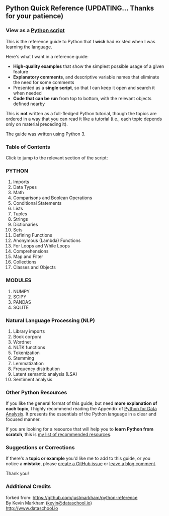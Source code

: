 ## Python Quick Reference (UPDATING... Thanks for your patience)

### View as a [Python script](reference.py)

This is the reference guide to Python that I **wish** had existed when I was learning the language.

Here's what I want in a reference guide:

- **High-quality examples** that show the simplest possible usage of a given feature
- **Explanatory comments**, and descriptive variable names that eliminate the need for some comments
- Presented as a **single script**, so that I can keep it open and search it when needed
- **Code that can be run** from top to bottom, with the relevant objects defined nearby

This is **not** written as a full-fledged Python tutorial, though the topics are ordered in a way that you can read it like a tutorial (i.e., each topic depends only on material preceding it).

The guide was written using Python 3.

### Table of Contents

Click to jump to the relevant section of the script:

### PYTHON   
1. Imports 
2. Data Types 
3. Math 
4. Comparisons and Boolean Operations 
5. Conditional Statements 
6. Lists 
7. Tuples 
8. Strings 
9. Dictionaries 
10. Sets 
11. Defining Functions 
12. Anonymous (Lambda) Functions 
13. For Loops and While Loops 
14. Comprehensions 
15. Map and Filter 
16. Collections 
17. Classes and Objects 

### MODULES   
1. NUMPY 
2. SCIPY 
3. PANDAS 
4. SQLITE 

### Natural Language Processing (NLP)
1. Library imports
2. Book corpora
3. Wordnet
4. NLTK functions
5. Tokenization
6. Stemming
7. Lemmatization
8. Frequency distribution
9. Latent semantic analysis (LSA)
10. Sentiment analysis

### Other Python Resources

If you like the general format of this guide, but need **more explanation of each topic**, I highly recommend reading the Appendix of [Python for Data Analysis](http://shop.oreilly.com/product/0636920023784.do). It presents the essentials of the Python language in a clear and focused manner.

If you are looking for a resource that will help you to **learn Python from scratch**, this is [my list of recommended resources](https://github.com/justmarkham/DAT8#python-resources).

### Suggestions or Corrections

If there's a **topic or example** you'd like me to add to this guide, or you notice a **mistake**, please [create a GitHub issue](../../issues) or [leave a blog comment](http://www.dataschool.io/python-quick-reference/).

Thank you!

### Additional Credits

forked from:  https://github.com/justmarkham/python-reference   
By Kevin Markham (kevin@dataschool.io)   
http://www.dataschool.io   

